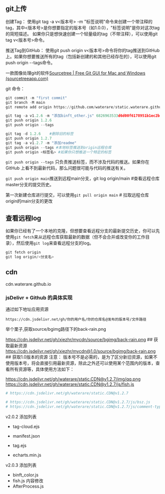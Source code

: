 ## git上传

创建Tag：
使用git tag -a v<版本号> -m "标签说明"命令来创建一个带注释的tag，其中<版本号>是你想要指定的版本号（如1.0.0），"标签说明"是你对这次tag的简短描述。
如果你只是想快速创建一个轻量级的tag（不带注释），可以使用git tag v<版本号>命令。

推送Tag到GitHub：
使用git push origin v<版本号>命令将你的tag推送到GitHub上。如果你想要推送所有的tag（包括新创建的和其他已经存在的），可以使用git push origin --tags命令。

一款图像处理git的软件[Sourcetree | Free Git GUI for Mac and Windows (sourcetreeapp.com)](https://www.sourcetreeapp.com/)

git 命令：

```python
git commit -m "first commit"
git branch -M main
git remote add origin https://github.com/waterare/static.waterare.github.io.git

git tag -a v1.2.6 -m "添加binft_other.js" 6826963533d6d00f6178951b1ec2b30f905ac2a6
git push origin 1.2.6
git push origin --tags

git tag -d 1.2.6	#删除旧的标签
git push origin 1.2.7
git tag -a v1.2.7 -m "添加readme" 
git push origin --tags #本地标签推送到origin远程仓库
git push origin <标签名> #如果你只想推送一个特定的标签
```

`git push origin --tags` 只负责推送标签，而不涉及代码的推送。如果你在 GitHub 上看不到最新代码，那么问题很可能与代码的推送有关。

`git push origin main`推送到远程main分支，git log origin/main #查看远程仓库master分支的提交历史。

第一次新建仓库进行提交，可以使用`git pull origin main`  # 拉取远程仓库origin的main分支的更改

## 查看远程log

如果你已经有了一个本地的克隆，但想要查看远程分支的最新提交历史，你可以先使用`git fetch`来从远程仓库获取最新的数据（但不会合并或改变你的工作目录），然后使用`git log`来查看远程分支的log。

```python
git fetch origin  
git log origin/<分支名>
```

## cdn

cdn.waterare.github.io



### jsDelivr + Github 的具体实现

通过如下地址应用资源


```cobol
https://cdn.jsdelivr.net/gh/你的用户名/你的仓库名@发布的版本号/文件路径
```

举个栗子,获取source/bgimg路径下的back-rain.png

https://cdn.jsdelivr.net/gh/xiezhr/mycdn/source/bgimg/back-rain.png       ## 获取最新资源
https://cdn.jsdelivr.net/gh/xiezhr/mycdn@1.0/source/bgimg/back-rain.png   ## 获取1.0版本的资源
注意： 版本号不是必需的，是为了区分新旧资源，如果不使用版本号，将会直接引用最新资源，除此之外还可以使用某个范围内的版本，查看所有资源等，具体使用方法如下：

https://cdn.jsdelivr.net/gh/waterare/static.CDN@v1.2.7/img/qq.png
https://cdn.jsdelivr.net/gh/waterare/static.CDN@v1.2.7/js/fish.js



```yaml
# https://cdn.jsdelivr.net/gh/waterare/static.CDN@v1.2.7

# https://cdn.jsdelivr.net/gh/waterare/static.CDN@v1.2.7/js/bsz.js
# https://cdn.jsdelivr.net/gh/waterare/static.CDN@v1.2.7/js/comment-typing.js
```

v2.0.2 添加列表

- tag-cloud.ejs
- manifest.json
- tag.ejs

- echarts.min.js

v2.0.3 添加列表

- binft_color.js
- fish.js 内容修改
- AfterProcess.js
